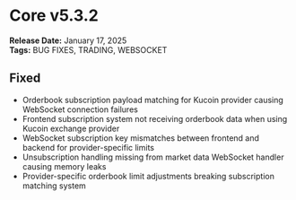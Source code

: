 # Core v5.3.2
**Release Date:** January 17, 2025  
**Tags:** BUG FIXES, TRADING, WEBSOCKET

## Fixed
- Orderbook subscription payload matching for Kucoin provider causing WebSocket connection failures
- Frontend subscription system not receiving orderbook data when using Kucoin exchange provider
- WebSocket subscription key mismatches between frontend and backend for provider-specific limits
- Unsubscription handling missing from market data WebSocket handler causing memory leaks
- Provider-specific orderbook limit adjustments breaking subscription matching system